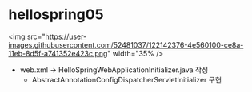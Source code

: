 # hellospring05

<img src="https://user-images.githubusercontent.com/52481037/122142376-4e560100-ce8a-11eb-8d5f-a741352e423c.png" width="35% />

* web.xml -> HelloSpringWebApplicationInitializer.java 작성
	* AbstractAnnotationConfigDispatcherServletInitializer 구현
